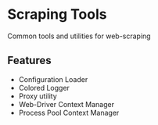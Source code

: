 
Scraping Tools
=

Common tools and utilities for web-scraping

Features
-
* Configuration Loader
* Colored Logger
* Proxy utility
* Web-Driver Context Manager
* Process Pool Context Manager
